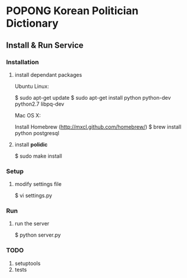 POPONG Korean Politician Dictionary
===================================

Install & Run Service
---------------------

### Installation

1. install dependant packages

	Ubuntu Linux:

	$ sudo apt-get update
	$ sudo apt-get install python python-dev python2.7 libpq-dev

	Mac OS X:
	
	Install Homebrew (http://mxcl.github.com/homebrew/)
	$ brew install python postgresql

1. install **polidic**

	$ sudo make install

### Setup

1. modify settings file

	$ vi settings.py

### Run

1. run the server

	$ python server.py

### TODO

1. setuptools
1. tests
